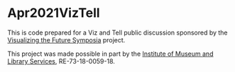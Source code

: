 # Apr2021VizTell

This is code prepared for a Viz and Tell public discussion sponsored by the [Visualizing the Future Symposia](https://visualizingthefuture.github.io/) project.

This project was made possible in part by the [Institute of Museum and Library Services](https://www.imls.gov/), RE-73-18-0059-18.
